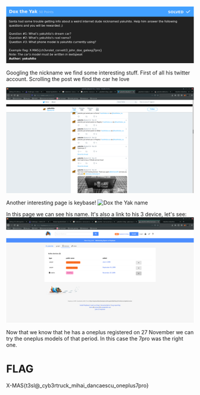 ![Dox the Yak intro.png](src/Dox_the_Yak_intro.png)

Googling the nickname we find some interesting stuff.
First of all his twitter account. Scrolling the post we find the car he love

![Dox the Yak car](src/Dox_the_Yak_car.png)

Another interesting page is keybase!
![Dox the Yak name](src/Dox_the_Yak-name.png)

In this page we can see his name. It's also a  link to his 3 device, let's see:
![Dox the Yak smartphone](src/Dox_the_Yak_smartphone.png)

Now that we know that he has a oneplus registered on 27 November we can try the oneplus models of that period.
In this case the 7pro was the right one.

# FLAG
X-MAS{t3sl@_cyb3rtruck_mihai_dancaescu_oneplus7pro}
